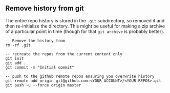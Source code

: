 ## Remove history from git

The entire repo history is stored in the `.git` subdirectory, so removed it and then re-initialize the directory. This might be useful for making a zip archive of a particular point in time (though for that `git archive` is probably better). 

```
-- Remove the history from 
rm -rf .git

-- recreate the repos from the current content only
git init
git add .
git commit -m "Initial commit"

-- push to the github remote repos ensuring you overwrite history
git remote add origin git@github.com:<YOUR ACCOUNT>/<YOUR REPOS>.git
git push -u --force origin master
```

